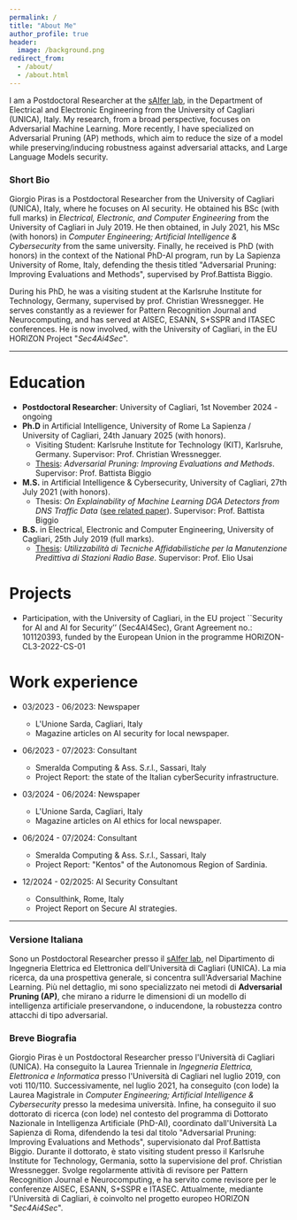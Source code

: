 ```yaml
---
permalink: /
title: "About Me"
author_profile: true
header: 
  image: /background.png
redirect_from: 
  - /about/
  - /about.html
---
```


I am a Postdoctoral Researcher at the [sAIfer lab](https://www.saiferlab.ai/), in the Department of Electrical and Electronic Engineering from the University of Cagliari (UNICA), Italy. My research, from a broad perspective, focuses on Adversarial Machine Learning. More recently, I have specialized on Adversarial Pruning (AP) methods, which aim to reduce the size of a model while preserving/inducing robustness against adversarial attacks, and Large Language Models security.

### Short Bio 
Giorgio Piras is a Postdoctoral Researcher from the University of Cagliari (UNICA), Italy, where he focuses on AI security. 
He obtained his BSc (with full marks) in _Electrical, Electronic, and Computer Engineering_ from the University of Cagliari in July 2019. 
He then obtained, in July 2021, his MSc (with honors) in _Computer Engineering; Artificial Intelligence & Cybersecurity_ from the same university. 
Finally, he received is PhD (with honors) in the context of the National PhD-AI program, run by La Sapienza University of Rome, Italy, defending the thesis titled "Adversarial Pruning: Improving Evaluations and Methods", supervised by Prof.Battista Biggio. 

During his PhD, he was a visiting student at the Karlsruhe Institute for Technology, Germany, supervised by prof. Christian Wressnegger.
He serves constantly as a reviewer for Pattern Recognition Journal and Neurocomputing, and has served at AISEC, ESANN, S+SSPR and ITASEC conferences. 
He is now involved, with the University of Cagliari, in the EU HORIZON Project "_Sec4Ai4Sec_". 

---

Education
======
* **Postdoctoral Researcher**: University of Cagliari, 1st November 2024 - ongoing
* **Ph.D** in Artificial Intelligence, University of Rome La Sapienza / University of Cagliari, 24th January 2025 (with honors).  
  * Visiting Student: Karlsruhe Institute for Technology (KIT), Karlsruhe, Germany. Supervisor: Prof. Christian Wressnegger.
  * [Thesis](https://tesidottorato.depositolegale.it/bitstream/20.500.14242/193911/1/Tesi_dottorato_Piras.pdf): _Adversarial Pruning: Improving Evaluations and Methods_. Supervisor: Prof. Battista Biggio 
* **M.S.** in Artificial Intelligence & Cybersecurity, University of Cagliari, 27th July 2021 (with honors).
  * Thesis: _On Explainability of Machine Learning DGA Detectors from DNS Traffic Data_ ([see related paper](https://iris.unica.it/bitstream/11584/345551/2/ITASEC22_CameraReady_CeurArt_GiorgioPiras.pdf)). Supervisor: Prof. Battista Biggio
* **B.S.** in Electrical, Electronic and Computer Engineering, University of Cagliari, 25th July 2019 (full marks).
  * [Thesis](https://corsi.unica.it/ingegneriaelettricaeelettronica/files/2020/04/Tesi_Piras_Giorgio.pdf): _Utilizzabilità di Tecniche Affidabilistiche per la Manutenzione Predittiva di Stazioni Radio Base_. Supervisor: Prof. Elio Usai 

Projects
======
* Participation, with the University of Cagliari, in the EU project ``Security for AI and AI for Security’’ (Sec4AI4Sec), Grant Agreement no.: 101120393, funded by the European Union in the programme HORIZON-CL3-2022-CS-01


Work experience
======
* 03/2023 - 06/2023: Newspaper 
  * L'Unione Sarda, Cagliari, Italy 
  * Magazine articles on AI security for local newspaper. 

* 06/2023 - 07/2023: Consultant
  * Smeralda Computing & Ass. S.r.l., Sassari, Italy 
  * Project Report: the state of the Italian cyberSecurity infrastructure.

* 03/2024 - 06/2024: Newspaper 
  * L'Unione Sarda, Cagliari, Italy 
  * Magazine articles on AI ethics for local newspaper.
  
* 06/2024 - 07/2024: Consultant
  * Smeralda Computing & Ass. S.r.l., Sassari, Italy 
  * Project Report: "Kentos" of the Autonomous Region of Sardinia.

* 12/2024 - 02/2025: AI Security Consultant 
  * Consulthink, Rome, Italy 
  * Project Report on Secure AI strategies.

---

### Versione Italiana 

Sono un Postdoctoral Researcher presso il [sAIfer lab](https://www.saiferlab.ai/), nel Dipartimento di Ingegneria Elettrica ed Elettronica dell'Università di Cagliari (UNICA). La mia ricerca, da una prospettiva generale, si concentra sull'Adversarial Machine Learning. Più nel dettaglio, mi sono specializzato nei metodi di **Adversarial Pruning (AP)**, che mirano a ridurre le dimensioni di un modello di intelligenza artificiale preservandone, o inducendone, la robustezza contro attacchi di tipo adversarial.

### Breve Biografia  
Giorgio Piras è un Postdoctoral Researcher presso l'Università di Cagliari (UNICA). 
Ha conseguito la Laurea Triennale in _Ingegneria Elettrica, Elettronica e Informatica_ presso l'Università di Cagliari nel luglio 2019, con voti 110/110.
Successivamente, nel luglio 2021, ha conseguito (con lode) la Laurea Magistrale in _Computer Engineering; Artificial Intelligence & Cybersecurity_ presso la medesima università.
Infine, ha conseguito il suo dottorato di ricerca (con lode) nel contesto del programma di Dottorato Nazionale in Intelligenza Artificiale (PhD-AI), coordinato dall'Università La Sapienza di Roma, difendendo la tesi dal titolo "Adversarial Pruning: Improving Evaluations and Methods", supervisionato dal Prof.Battista Biggio. 
Durante il dottorato, è stato visiting student presso il Karlsruhe Institute for Technology, Germania, sotto la supervisione del prof. Christian Wressnegger. Svolge regolarmente attività di revisore per Pattern Recognition Journal e Neurocomputing, e ha servito come revisore per le conferenze AISEC, ESANN, S+SSPR e ITASEC. 
Attualmente, mediante l'Università di Cagliari, è coinvolto nel progetto europeo HORIZON "_Sec4Ai4Sec_".
